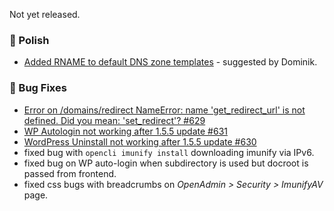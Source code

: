 Not yet released.

### 💅 Polish
- [Added RNAME to default DNS zone templates](/docs/admin/domains/dns_templates/#available-template-variables) - suggested by Dominik.

### 🐛 Bug Fixes
- [Error on /domains/redirect NameError: name 'get_redirect_url' is not defined. Did you mean: 'set_redirect'? #629](https://github.com/stefanpejcic/OpenPanel/issues/629)
- [WP Autologin not working after 1.5.5 update #631](https://github.com/stefanpejcic/OpenPanel/issues/631)
- [WordPress Uninstall not working after 1.5.5 update #630](https://github.com/stefanpejcic/OpenPanel/issues/630)
- fixed bug with `opencli imunify install` downloading imunify via IPv6.
- fixed bug on WP auto-login when subdirectory is used but docroot is passed from frontend.
- fixed css bugs with breadcrumbs on *OpenAdmin > Security > ImunifyAV* page.
